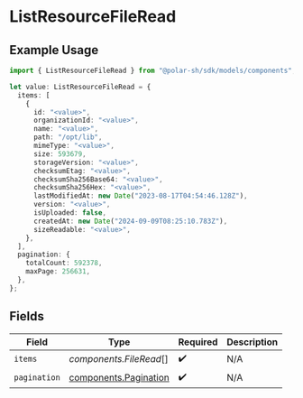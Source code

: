 # ListResourceFileRead

## Example Usage

```typescript
import { ListResourceFileRead } from "@polar-sh/sdk/models/components";

let value: ListResourceFileRead = {
  items: [
    {
      id: "<value>",
      organizationId: "<value>",
      name: "<value>",
      path: "/opt/lib",
      mimeType: "<value>",
      size: 593679,
      storageVersion: "<value>",
      checksumEtag: "<value>",
      checksumSha256Base64: "<value>",
      checksumSha256Hex: "<value>",
      lastModifiedAt: new Date("2023-08-17T04:54:46.128Z"),
      version: "<value>",
      isUploaded: false,
      createdAt: new Date("2024-09-09T08:25:10.783Z"),
      sizeReadable: "<value>",
    },
  ],
  pagination: {
    totalCount: 592378,
    maxPage: 256631,
  },
};
```

## Fields

| Field                                                          | Type                                                           | Required                                                       | Description                                                    |
| -------------------------------------------------------------- | -------------------------------------------------------------- | -------------------------------------------------------------- | -------------------------------------------------------------- |
| `items`                                                        | *components.FileRead*[]                                        | :heavy_check_mark:                                             | N/A                                                            |
| `pagination`                                                   | [components.Pagination](../../models/components/pagination.md) | :heavy_check_mark:                                             | N/A                                                            |